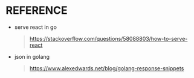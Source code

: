 # REFERENCE

- serve react in go <br>
    > https://stackoverflow.com/questions/58088803/how-to-serve-react <br>

- json in golang <br>
    > https://www.alexedwards.net/blog/golang-response-snippets <br>